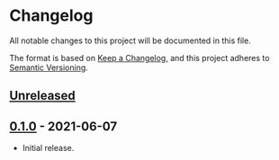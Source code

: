 # Changelog
All notable changes to this project will be documented in this file.

The format is based on [Keep a Changelog](https://keepachangelog.com/en/1.0.0/),
and this project adheres to [Semantic Versioning](https://semver.org/spec/v2.0.0.html).

## [Unreleased]

## [0.1.0] - 2021-06-07
- Initial release.

[Unreleased]: https://github.com/logicomacorp/pulsejet/compare/v0.1.0...HEAD
[0.1.0]: https://github.com/logicomacorp/pulsejet/releases/tag/v0.1.0
